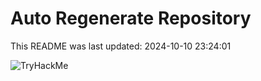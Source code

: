 # Auto Regenerate Repository

This README was last updated: 2024-10-10 23:24:01

 ![TryHackMe](https://tryhackme.com/badge/533634)
